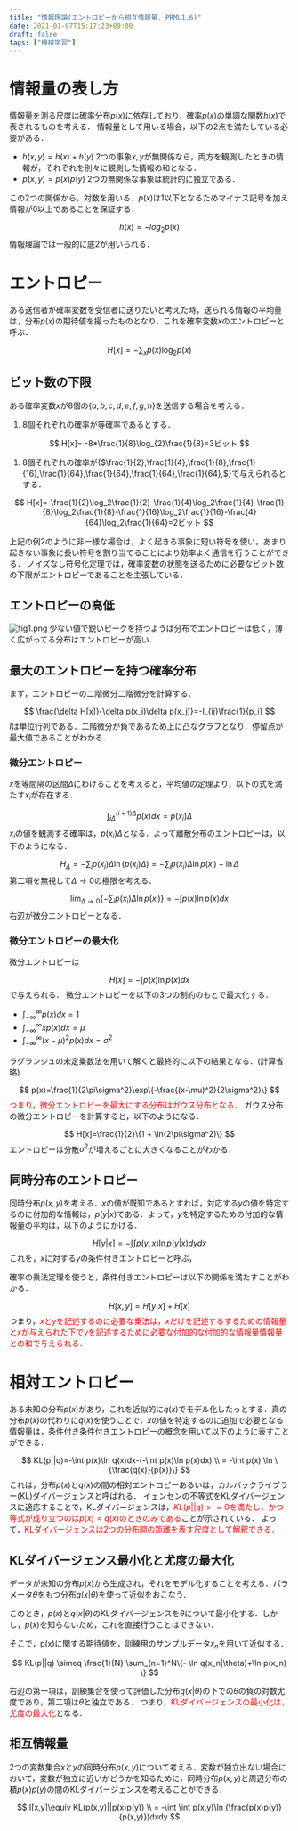 ```yaml
---
title: "情報理論(エントロピーから相互情報量, PRML1.6)"
date: 2021-01-07T15:17:23+09:00
draft: false
tags: ["機械学習"] 
---
```

<!--more-->

# 情報量の表し方
情報量を測る尺度は確率分布$p(x)$に依存しており，確率$p(x)$の単調な関数$h(x)$で表されるものを考える．
情報量として用いる場合，以下の2点を満たしている必要がある．
- $h(x,y)=h(x)+h(y)$
  2つの事象$x,y$が無関係なら，両方を観測したときの情報が，それぞれを別々に観測した情報の和となる．
- $p(x,y)=p(x)p(y)$
  2つの無関係な事象は統計的に独立である．

この2つの関係から，対数を用いる．$p(x)$は1以下となるためマイナス記号を加え情報が0以上であることを保証する．

$$
h(x)=-log_2p(x)
$$
情報理論では一般的に底2が用いられる．

# エントロピー
ある送信者が確率変数を受信者に送りたいと考えた時，送られる情報の平均量は，分布$p(x)$の期待値を撮ったものとなり，これを確率変数$x$のエントロピーと呼ぶ．

$$
H[x]=-\sum_x p(x) \log_{2}p(x)
$$
## ビット数の下限
ある確率変数$x$が8個の{$a,b,c,d,e,f,g,h$}を送信する場合を考える．
1. 8個それぞれの確率が等確率であるとする．

$$
H[x]= -8*\frac{1}{8}\log_{2}\frac{1}{8}=3ビット
$$
1. 8個それぞれの確率が{$\frac{1}{2},\frac{1}{4},\frac{1}{8},\frac{1}{16},\frac{1}{64},\frac{1}{64},\frac{1}{64},\frac{1}{64},$}で与えられるとする．
  
$$
H[x]=-\frac{1}{2}\log_2\frac{1}{2}-\frac{1}{4}\log_2\frac{1}{4}-\frac{1}{8}\log_2\frac{1}{8}-\frac{1}{16}\log_2\frac{1}{16}-\frac{4}{64}\log_2\frac{1}{64}=2ビット
$$

上記の例2のように非一様な場合は，よく起きる事象に短い符号を使い，あまり起きない事象に長い符号を割り当てることにより効率よく通信を行うことができる．
ノイズなし符号化定理では，確率変数の状態を送るために必要なビット数の下限がエントロピーであることを主張している．

## エントロピーの高低
![fig1.png](.././fig1.png)
少ない値で鋭いピークを持つようば分布でエントロピーは低く，薄く広がってる分布はエントロピーが高い．

## 最大のエントロピーを持つ確率分布
まず，エントロピーの二階微分二階微分を計算する．

$$
\frac{\delta H[x]}{\delta p(x_i)\delta p(x_j)}=-I_{ij}\frac{1}{p_i}
$$
$I$は単位行列である．二階微分が負であるため上に凸なグラフとなり．停留点が最大値であることがわかる．

### 微分エントロピー
$x$を等間隔の区間$\Delta$にわけることを考えると，平均値の定理より，以下の式を満たす$x_i$が存在する．

$$
\int_{i\Delta}^{(i+1)\Delta}p(x)dx = p(x_i)\Delta
$$
$x_i$の値を観測する確率は，$p(x_i)\Delta$となる．よって離散分布のエントロピーは，以下のようになる．

$$
H_{\Delta}=-\sum_ip(x_i)\Delta\ln(p(x_i)\Delta)=
-\sum_i p(x_i)\Delta\ln p(x_i)- \ln \Delta
$$
第二項を無視して$\Delta\rightarrow 0$の極限を考える．

$$
\lim_{\Delta\rightarrow 0}\{
  -\sum_i p(x_i)\Delta\ln p(x_i)
  \}
  = -\int p(x)\ln p(x)dx
$$
右辺が微分エントロピーとなる．

### 微分エントロピーの最大化
微分エントロピーは

$$
H[x]= - \int p(x)\ln p(x)dx
$$
で与えられる．
微分エントロピーを以下の3つの制約のもとで最大化する．

- $\int_{-\infty}^{\infty}p(x)dx = 1$
- $\int_{-\infty}^{\infty}xp(x)dx = \mu$
- $\int_{-\infty}^{\infty}(x-\mu)^2p(x)dx = \sigma^2$

ラグランジュの未定乗数法を用いて解くと最終的に以下の結果となる．(計算省略)

$$
p(x)=\frac{1}{2\pi\sigma^2}\exp\{-\frac{(x-\mu)^2}{2\sigma^2}\}
$$
<font color="Red">つまり，微分エントロピーを最大にする分布はガウス分布となる．</font>
ガウス分布の微分エントロピーを計算すると，以下のようになる．

$$
H[x]=\frac{1}{2}\{1 + \ln(2\pi\sigma^2)\}
$$
エントロピーは分散$\sigma^2$が増えるごとに大きくなることがわかる．

## 同時分布のエントロピー
同時分布$p(x,y)$を考える．$x$の値が既知であるとすれば，対応する$y$の値を特定するのに付加的な情報は，$p(y|x)$である．よって，$y$を特定するための付加的な情報量の平均は，以下のようにかける．

$$
H[y|x]=-\int\int p(y,x)\ln p(y|x)dydx
$$
これを，$x$に対する$y$の条件付きエントロピーと呼ぶ，

確率の乗法定理を使うと，条件付きエントロピーは以下の関係を満たすことがわかる．

$$
H[x,y]=H[y|x]+H[x]
$$
つまり，<font color="Red">$x$と$y$を記述するのに必要な乗法は，$x$だけを記述するするための情報量と$x$が与えられた下で$y$を記述するために必要な付加的な付加的な情報量情報量との和で与えられる．</font>

# 相対エントロピー
ある未知の分布$p(x)$があり，これを近似的に$q(x)$でモデル化したっとする．真の分布$p(x)$の代わりに$q(x)$を使うことで，$x$の値を特定するのに追加で必要となる情報量は，条件付き条件付きエントロピーの概念を用いて以下のように表すことができる．

$$
KL(p||q)=-\int p(x)\ln q(x)dx-(-\int p(x)\ln p(x)dx) \\
= -\int p(x) \ln \{\frac{q(x)}{p(x)}\}
$$
これは，分布$p(x)$と$q(x)$の間の相対エントロピーあるいは，カルバックライブラー(KL)ダイバージェンスと呼ばれる．
イェンセンの不等式をKLダイバージェンスに適応することで，KLダイバージェンスは，<font color="Red">$KL(p||q)>= 0$を満たし，かつ等式が成り立つのは$p(x)=q(x)$のときのみである</font>ことが示されている．
よって，<font color="Red">KLダイバージェンスは2つの分布間の距離を表す尺度として解釈できる．</font>

## KLダイバージェンス最小化と尤度の最大化
データが未知の分布$p(x)$から生成され，それをモデル化することを考える．パラメータ$\theta$をもつ分布$q(x|\theta)$を使って近似をおこなう．

このとき，$p(x)$と$q(x|\theta)$のKLダイバージェンスを$\theta$について最小化する．しかし，$p(x)$を知らないため，これを直接行うことはできない．

そこで，p(x)に関する期待値を，訓練用のサンプルデータ$x_n$を用いて近似する．

$$
KL(p||q) \simeq \frac{1}{N} \sum_{n=1}^N\{- \ln q(x_n|\theta)+\ln p(x_n) \}
$$

右辺の第一項は，訓練集合を使って評価した分布$q(x|\theta)$の下での$\theta$の負の対数尤度であり，第二項は$\theta$と独立である．
つまり，<font color="Red">KLダイバージェンスの最小化は，尤度の最大化</font>となる．

## 相互情報量
2つの変数集合$x$と$y$の同時分布$p(x,y)$について考える．変数が独立出ない場合において，変数が独立に近いかどうかを知るために，同時分布$p(x,y)$と周辺分布の積$p(x)p(y)$の間のKLダイバージェンスを考えることができる．

$$
I[x,y]\equiv
KL(p(x,y)||p(x)p(y)) \\
= -\int \int p(x,y)\ln (\frac{p(x)p(y)}{p(x,y)})dxdy
$$

